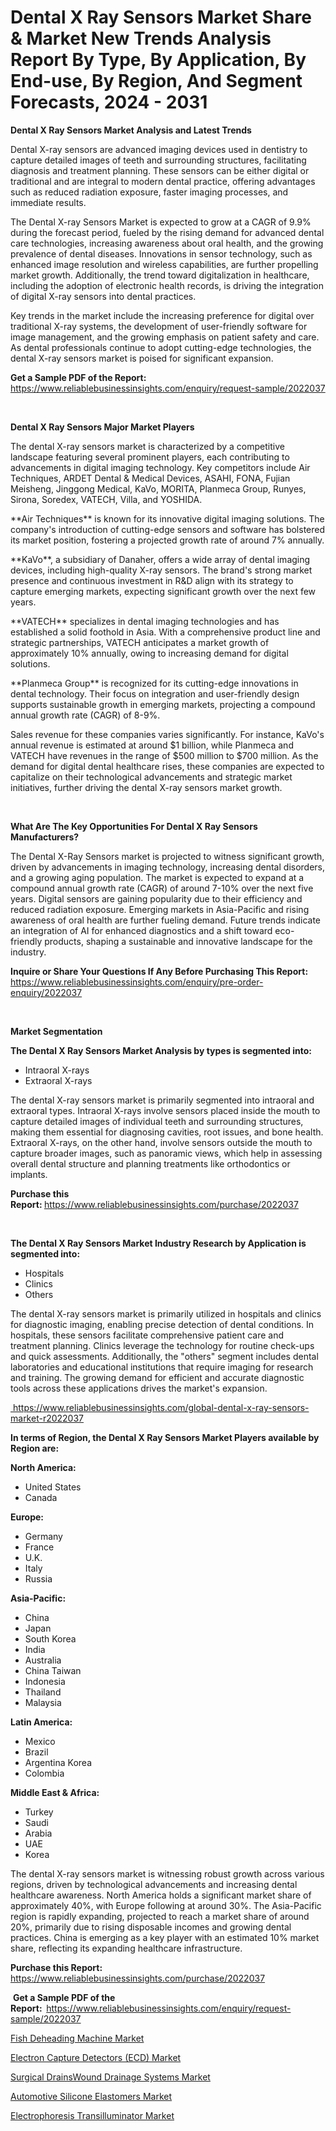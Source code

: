 <p><h1>Dental X Ray Sensors Market Share & Market New Trends Analysis Report By Type, By Application, By End-use, By Region, And Segment Forecasts, 2024 - 2031</h1></p><p><strong>Dental X Ray Sensors Market Analysis and Latest Trends</strong></p>
<p><p>Dental X-ray sensors are advanced imaging devices used in dentistry to capture detailed images of teeth and surrounding structures, facilitating diagnosis and treatment planning. These sensors can be either digital or traditional and are integral to modern dental practice, offering advantages such as reduced radiation exposure, faster imaging processes, and immediate results.</p><p>The Dental X-ray Sensors Market is expected to grow at a CAGR of 9.9% during the forecast period, fueled by the rising demand for advanced dental care technologies, increasing awareness about oral health, and the growing prevalence of dental diseases. Innovations in sensor technology, such as enhanced image resolution and wireless capabilities, are further propelling market growth. Additionally, the trend toward digitalization in healthcare, including the adoption of electronic health records, is driving the integration of digital X-ray sensors into dental practices.</p><p>Key trends in the market include the increasing preference for digital over traditional X-ray systems, the development of user-friendly software for image management, and the growing emphasis on patient safety and care. As dental professionals continue to adopt cutting-edge technologies, the dental X-ray sensors market is poised for significant expansion.</p></p>
<p><strong>Get a Sample PDF of the Report:&nbsp;</strong> <a href="https://www.reliablebusinessinsights.com/enquiry/request-sample/2022037?utm_campaign=97&utm_medium=2&utm_source=Github&utm_content=ia&utm_term=28102024&utm_id=dental-x-ray-sensors">https://www.reliablebusinessinsights.com/enquiry/request-sample/2022037</a></p>
<p>&nbsp;</p>
<p><strong>Dental X Ray Sensors Major Market Players</strong></p>
<p><p>The dental X-ray sensors market is characterized by a competitive landscape featuring several prominent players, each contributing to advancements in digital imaging technology. Key competitors include Air Techniques, ARDET Dental & Medical Devices, ASAHI, FONA, Fujian Meisheng, Jinggong Medical, KaVo, MORITA, Planmeca Group, Runyes, Sirona, Soredex, VATECH, Villa, and YOSHIDA.</p><p>**Air Techniques** is known for its innovative digital imaging solutions. The company's introduction of cutting-edge sensors and software has bolstered its market position, fostering a projected growth rate of around 7% annually. </p><p>**KaVo**, a subsidiary of Danaher, offers a wide array of dental imaging devices, including high-quality X-ray sensors. The brand's strong market presence and continuous investment in R&D align with its strategy to capture emerging markets, expecting significant growth over the next few years.</p><p>**VATECH** specializes in dental imaging technologies and has established a solid foothold in Asia. With a comprehensive product line and strategic partnerships, VATECH anticipates a market growth of approximately 10% annually, owing to increasing demand for digital solutions.</p><p>**Planmeca Group** is recognized for its cutting-edge innovations in dental technology. Their focus on integration and user-friendly design supports sustainable growth in emerging markets, projecting a compound annual growth rate (CAGR) of 8-9%.</p><p>Sales revenue for these companies varies significantly. For instance, KaVo's annual revenue is estimated at around $1 billion, while Planmeca and VATECH have revenues in the range of $500 million to $700 million. As the demand for digital dental healthcare rises, these companies are expected to capitalize on their technological advancements and strategic market initiatives, further driving the dental X-ray sensors market growth.</p></p>
<p>&nbsp;</p>
<p><strong>What Are The Key Opportunities For Dental X Ray Sensors Manufacturers?</strong></p>
<p><p>The Dental X-Ray Sensors market is projected to witness significant growth, driven by advancements in imaging technology, increasing dental disorders, and a growing aging population. The market is expected to expand at a compound annual growth rate (CAGR) of around 7-10% over the next five years. Digital sensors are gaining popularity due to their efficiency and reduced radiation exposure. Emerging markets in Asia-Pacific and rising awareness of oral health are further fueling demand. Future trends indicate an integration of AI for enhanced diagnostics and a shift toward eco-friendly products, shaping a sustainable and innovative landscape for the industry.</p></p>
<p><strong>Inquire or Share Your Questions If Any Before Purchasing This Report:</strong> <a href="https://www.reliablebusinessinsights.com/enquiry/pre-order-enquiry/2022037?utm_campaign=97&utm_medium=2&utm_source=Github&utm_content=ia&utm_term=28102024&utm_id=dental-x-ray-sensors">https://www.reliablebusinessinsights.com/enquiry/pre-order-enquiry/2022037</a></p>
<p>&nbsp;</p>
<p><strong>Market Segmentation</strong></p>
<p><strong>The Dental X Ray Sensors Market Analysis by types is segmented into:</strong></p>
<p><ul><li>Intraoral X-rays</li><li>Extraoral X-rays</li></ul></p>
<p><p>The dental X-ray sensors market is primarily segmented into intraoral and extraoral types. Intraoral X-rays involve sensors placed inside the mouth to capture detailed images of individual teeth and surrounding structures, making them essential for diagnosing cavities, root issues, and bone health. Extraoral X-rays, on the other hand, involve sensors outside the mouth to capture broader images, such as panoramic views, which help in assessing overall dental structure and planning treatments like orthodontics or implants.</p></p>
<p><strong>Purchase this Report:&nbsp;</strong><a href="https://www.reliablebusinessinsights.com/purchase/2022037?utm_campaign=97&utm_medium=2&utm_source=Github&utm_content=ia&utm_term=28102024&utm_id=dental-x-ray-sensors">https://www.reliablebusinessinsights.com/purchase/2022037</a></p>
<p>&nbsp;</p>
<p><strong>The Dental X Ray Sensors Market Industry Research by Application is segmented into:</strong></p>
<p><ul><li>Hospitals</li><li>Clinics</li><li>Others</li></ul></p>
<p><p>The dental X-ray sensors market is primarily utilized in hospitals and clinics for diagnostic imaging, enabling precise detection of dental conditions. In hospitals, these sensors facilitate comprehensive patient care and treatment planning. Clinics leverage the technology for routine check-ups and quick assessments. Additionally, the "others" segment includes dental laboratories and educational institutions that require imaging for research and training. The growing demand for efficient and accurate diagnostic tools across these applications drives the market's expansion.</p></p>
<p><a href="https://www.reliablebusinessinsights.com/global-dental-x-ray-sensors-market-r2022037?utm_campaign=97&utm_medium=2&utm_source=Github&utm_content=ia&utm_term=28102024&utm_id=dental-x-ray-sensors">&nbsp;https://www.reliablebusinessinsights.com/global-dental-x-ray-sensors-market-r2022037</a></p>
<p><strong>In terms of Region, the Dental X Ray Sensors Market Players available by Region are:</strong></p>
<p>
    <p> <strong> North America: </strong>
        <ul>
            <li>United States</li>
            <li>Canada</li>
        </ul>
        </p> 
    <p> <strong> Europe: </strong>
        <ul>
            <li>Germany</li>
            <li>France</li>
            <li>U.K.</li>
            <li>Italy</li>
            <li>Russia</li>
        </ul>
        </p> 
    <p> <strong> Asia-Pacific: </strong>
        <ul>
            <li>China</li>
            <li>Japan</li>
            <li>South Korea</li>
            <li>India</li>
            <li>Australia</li>
            <li>China Taiwan</li>
            <li>Indonesia</li>
            <li>Thailand</li>
            <li>Malaysia</li>
        </ul>
        </p> 
    <p> <strong> Latin America: </strong>
        <ul>
            <li>Mexico</li>
            <li>Brazil</li>
            <li>Argentina Korea</li>
            <li>Colombia</li>
        </ul>
        </p> 
    <p> <strong> Middle East & Africa: </strong>
        <ul>
            <li>Turkey</li>
            <li>Saudi</li>
            <li>Arabia</li>
            <li>UAE</li>
            <li>Korea</li>
        </ul>
    </p>
    </p>
<p><p>The dental X-ray sensors market is witnessing robust growth across various regions, driven by technological advancements and increasing dental healthcare awareness. North America holds a significant market share of approximately 40%, with Europe following at around 30%. The Asia-Pacific region is rapidly expanding, projected to reach a market share of around 20%, primarily due to rising disposable incomes and growing dental practices. China is emerging as a key player with an estimated 10% market share, reflecting its expanding healthcare infrastructure.</p></p>
<p><strong>Purchase this Report: </strong><a href="https://www.reliablebusinessinsights.com/purchase/2022037?utm_campaign=97&utm_medium=2&utm_source=Github&utm_content=ia&utm_term=28102024&utm_id=dental-x-ray-sensors">https://www.reliablebusinessinsights.com/purchase/2022037</a></p>
<p>&nbsp;<strong>Get a Sample PDF of the Report:&nbsp;&nbsp;</strong><a href="https://www.reliablebusinessinsights.com/enquiry/request-sample/2022037?utm_campaign=97&utm_medium=2&utm_source=Github&utm_content=ia&utm_term=28102024&utm_id=dental-x-ray-sensors">https://www.reliablebusinessinsights.com/enquiry/request-sample/2022037</a></p>
<p><strong></strong></p>
<p><p><a href="https://issuu.com/reportprime-2/docs/fish-deheading-machine-market-size-_5f80cc8529b22d?utm_campaign=97&utm_medium=2&utm_source=Github&utm_content=ia&utm_term=28102024&utm_id=dental-x-ray-sensors">Fish Deheading Machine Market</a></p><p><a href="https://www.linkedin.com/pulse/in-depth-analysis-global-electron-capture-detectors-ecd-market-bd9pc?utm_campaign=97&utm_medium=2&utm_source=Github&utm_content=ia&utm_term=28102024&utm_id=dental-x-ray-sensors">Electron Capture Detectors (ECD) Market</a></p><p><a href="https://github.com/alespiliffe/Market-Research-Report-List-1/blob/main/surgical-drainswound-drainage-systems-market.md?utm_campaign=97&utm_medium=2&utm_source=Github&utm_content=ia&utm_term=28102024&utm_id=dental-x-ray-sensors">Surgical DrainsWound Drainage Systems Market</a></p><p><a href="https://www.linkedin.com/pulse/automotive-silicone-elastomers-market-share-size-trends-jtjpc?utm_campaign=97&utm_medium=2&utm_source=Github&utm_content=ia&utm_term=28102024&utm_id=dental-x-ray-sensors">Automotive Silicone Elastomers Market</a></p><p><a href="https://issuu.com/reportprime-2/docs/electrophoresis-transilluminator-ma_36fe4183420a25?utm_campaign=97&utm_medium=2&utm_source=Github&utm_content=ia&utm_term=28102024&utm_id=dental-x-ray-sensors">Electrophoresis Transilluminator Market</a></p></p>